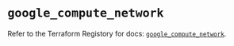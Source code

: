 # `google_compute_network`

Refer to the Terraform Registory for docs: [`google_compute_network`](https://registry.terraform.io/providers/hashicorp/google-beta/5.10.0/docs/resources/google_compute_network).
